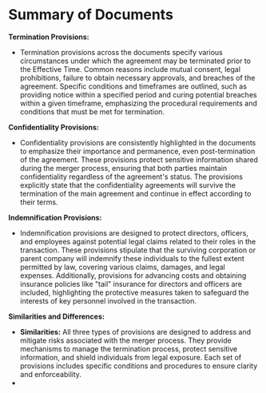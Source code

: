 # Summary of Documents

**Termination Provisions:**
- Termination provisions across the documents specify various circumstances under which the agreement may be terminated prior to the Effective Time. Common reasons include mutual consent, legal prohibitions, failure to obtain necessary approvals, and breaches of the agreement. Specific conditions and timeframes are outlined, such as providing notice within a specified period and curing potential breaches within a given timeframe, emphasizing the procedural requirements and conditions that must be met for termination.

**Confidentiality Provisions:**
- Confidentiality provisions are consistently highlighted in the documents to emphasize their importance and permanence, even post-termination of the agreement. These provisions protect sensitive information shared during the merger process, ensuring that both parties maintain confidentiality regardless of the agreement's status. The provisions explicitly state that the confidentiality agreements will survive the termination of the main agreement and continue in effect according to their terms.

**Indemnification Provisions:**
- Indemnification provisions are designed to protect directors, officers, and employees against potential legal claims related to their roles in the transaction. These provisions stipulate that the surviving corporation or parent company will indemnify these individuals to the fullest extent permitted by law, covering various claims, damages, and legal expenses. Additionally, provisions for advancing costs and obtaining insurance policies like "tail" insurance for directors and officers are included, highlighting the protective measures taken to safeguard the interests of key personnel involved in the transaction.

**Similarities and Differences:**
- **Similarities:** All three types of provisions are designed to address and mitigate risks associated with the merger process. They provide mechanisms to manage the termination process, protect sensitive information, and shield individuals from legal exposure. Each set of provisions includes specific conditions and procedures to ensure clarity and enforceability.
-